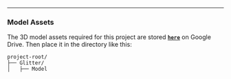 ---

### **Model Assets**

The 3D model assets required for this project are stored [**`here`**](https://drive.google.com/file/d/1GzWLHC3iUJviZYLit7rQjJUNK2tixqfC/view?usp=sharing) on Google Drive. Then place it in the directory like this:
```
project-root/
├── Glitter/
│   ├── Model
```
